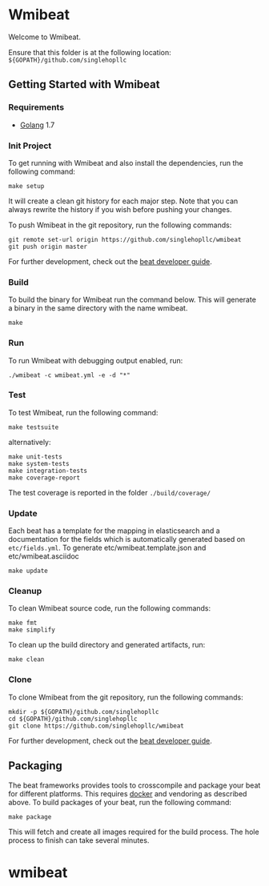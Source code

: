 # Wmibeat

Welcome to Wmibeat.

Ensure that this folder is at the following location:
`${GOPATH}/github.com/singlehopllc`

## Getting Started with Wmibeat

### Requirements

* [Golang](https://golang.org/dl/) 1.7

### Init Project
To get running with Wmibeat and also install the
dependencies, run the following command:

```
make setup
```

It will create a clean git history for each major step. Note that you can always rewrite the history if you wish before pushing your changes.

To push Wmibeat in the git repository, run the following commands:

```
git remote set-url origin https://github.com/singlehopllc/wmibeat
git push origin master
```

For further development, check out the [beat developer guide](https://www.elastic.co/guide/en/beats/libbeat/current/new-beat.html).

### Build

To build the binary for Wmibeat run the command below. This will generate a binary
in the same directory with the name wmibeat.

```
make
```


### Run

To run Wmibeat with debugging output enabled, run:

```
./wmibeat -c wmibeat.yml -e -d "*"
```


### Test

To test Wmibeat, run the following command:

```
make testsuite
```

alternatively:
```
make unit-tests
make system-tests
make integration-tests
make coverage-report
```

The test coverage is reported in the folder `./build/coverage/`

### Update

Each beat has a template for the mapping in elasticsearch and a documentation for the fields
which is automatically generated based on `etc/fields.yml`.
To generate etc/wmibeat.template.json and etc/wmibeat.asciidoc

```
make update
```


### Cleanup

To clean  Wmibeat source code, run the following commands:

```
make fmt
make simplify
```

To clean up the build directory and generated artifacts, run:

```
make clean
```


### Clone

To clone Wmibeat from the git repository, run the following commands:

```
mkdir -p ${GOPATH}/github.com/singlehopllc
cd ${GOPATH}/github.com/singlehopllc
git clone https://github.com/singlehopllc/wmibeat
```


For further development, check out the [beat developer guide](https://www.elastic.co/guide/en/beats/libbeat/current/new-beat.html).


## Packaging

The beat frameworks provides tools to crosscompile and package your beat for different platforms. This requires [docker](https://www.docker.com/) and vendoring as described above. To build packages of your beat, run the following command:

```
make package
```

This will fetch and create all images required for the build process. The hole process to finish can take several minutes.
# wmibeat

